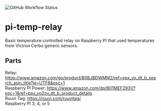 ![GitHub Workflow Status](https://img.shields.io/github/actions/workflow/status/bgriggs/pi-temp-relay/build.yml)

# pi-temp-relay
Basic temperature controlled relay on Raspberry PI that used temperatures from Victron Cerbo generic sensors.

## Parts
Relay: https://www.amazon.com/gp/product/B0BJBDWMM2/ref=ppx_yo_dt_b_search_asin_title?ie=UTF8&psc=1  
Raspberry PI Power: https://www.amazon.com/dp/B01MEF293V?psc=1&ref=ppx_yo2ov_dt_b_product_details  
Ruuvi Tag: https://ruuvi.com/ruuvitag/<br/>
Raspberry PI 3, 4, or 5